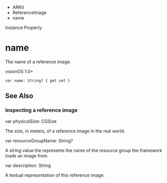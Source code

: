 

- ARKit
- ReferenceImage
-  name 

Instance Property

# name

The name of a reference image.

visionOS 1.0+

``` source
var name: String? { get set }
```

## See Also

### Inspecting a reference image

var physicalSize: CGSize

The size, in meters, of a reference image in the real world.

var resourceGroupName: String?

A string value the represents the name of the resource group the framework loads an image from.

var description: String

A textual representation of this reference image.

